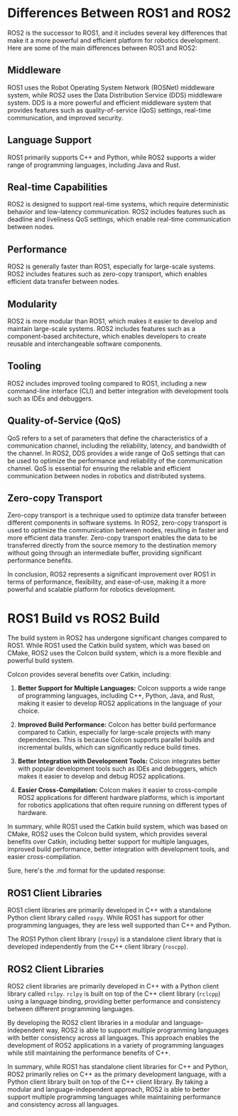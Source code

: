 # Differences Between ROS1 and ROS2

ROS2 is the successor to ROS1, and it includes several key differences that make it a more powerful and efficient platform for robotics development. Here are some of the main differences between ROS1 and ROS2:

## Middleware

ROS1 uses the Robot Operating System Network (ROSNet) middleware system, while ROS2 uses the Data Distribution Service (DDS) middleware system. DDS is a more powerful and efficient middleware system that provides features such as quality-of-service (QoS) settings, real-time communication, and improved security.

## Language Support

ROS1 primarily supports C++ and Python, while ROS2 supports a wider range of programming languages, including Java and Rust.

## Real-time Capabilities

ROS2 is designed to support real-time systems, which require deterministic behavior and low-latency communication. ROS2 includes features such as deadline and liveliness QoS settings, which enable real-time communication between nodes.

## Performance

ROS2 is generally faster than ROS1, especially for large-scale systems. ROS2 includes features such as zero-copy transport, which enables efficient data transfer between nodes.

## Modularity

ROS2 is more modular than ROS1, which makes it easier to develop and maintain large-scale systems. ROS2 includes features such as a component-based architecture, which enables developers to create reusable and interchangeable software components.

## Tooling

ROS2 includes improved tooling compared to ROS1, including a new command-line interface (CLI) and better integration with development tools such as IDEs and debuggers.

## Quality-of-Service (QoS)

QoS refers to a set of parameters that define the characteristics of a communication channel, including the reliability, latency, and bandwidth of the channel. In ROS2, DDS provides a wide range of QoS settings that can be used to optimize the performance and reliability of the communication channel. QoS is essential for ensuring the reliable and efficient communication between nodes in robotics and distributed systems.

## Zero-copy Transport

Zero-copy transport is a technique used to optimize data transfer between different components in software systems. In ROS2, zero-copy transport is used to optimize the communication between nodes, resulting in faster and more efficient data transfer. Zero-copy transport enables the data to be transferred directly from the source memory to the destination memory without going through an intermediate buffer, providing significant performance benefits.

In conclusion, ROS2 represents a significant improvement over ROS1 in terms of performance, flexibility, and ease-of-use, making it a more powerful and scalable platform for robotics development.



# ROS1 Build vs ROS2 Build

The build system in ROS2 has undergone significant changes compared to ROS1. While ROS1 used the Catkin build system, which was based on CMake, ROS2 uses the Colcon build system, which is a more flexible and powerful build system.

Colcon provides several benefits over Catkin, including:

1. **Better Support for Multiple Languages:** Colcon supports a wide range of programming languages, including C++, Python, Java, and Rust, making it easier to develop ROS2 applications in the language of your choice.

2. **Improved Build Performance:** Colcon has better build performance compared to Catkin, especially for large-scale projects with many dependencies. This is because Colcon supports parallel builds and incremental builds, which can significantly reduce build times.

3. **Better Integration with Development Tools:** Colcon integrates better with popular development tools such as IDEs and debuggers, which makes it easier to develop and debug ROS2 applications.

4. **Easier Cross-Compilation:** Colcon makes it easier to cross-compile ROS2 applications for different hardware platforms, which is important for robotics applications that often require running on different types of hardware.

In summary, while ROS1 used the Catkin build system, which was based on CMake, ROS2 uses the Colcon build system, which provides several benefits over Catkin, including better support for multiple languages, improved build performance, better integration with development tools, and easier cross-compilation.

Sure, here's the .md format for the updated response:

## ROS1 Client Libraries

ROS1 client libraries are primarily developed in C++ with a standalone Python client library called `rospy`. While ROS1 has support for other programming languages, they are less well supported than C++ and Python. 

The ROS1 Python client library (`rospy`) is a standalone client library that is developed independently from the C++ client library (`roscpp`). 

## ROS2 Client Libraries

ROS2 client libraries are primarily developed in C++ with a Python client library called `rclpy`. `rclpy` is built on top of the C++ client library (`rclcpp`) using a language binding, providing better performance and consistency between different programming languages.

By developing the ROS2 client libraries in a modular and language-independent way, ROS2 is able to support multiple programming languages with better consistency across all languages. This approach enables the development of ROS2 applications in a variety of programming languages while still maintaining the performance benefits of C++.

In summary, while ROS1 has standalone client libraries for C++ and Python, ROS2 primarily relies on C++ as the primary development language, with a Python client library built on top of the C++ client library. By taking a modular and language-independent approach, ROS2 is able to better support multiple programming languages while maintaining performance and consistency across all languages.
